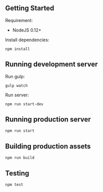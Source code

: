 ## Getting Started

Requirement:

- NodeJS 0.12+


Install dependencies:

```
npm install
```

## Running development server

Run gulp:

```
gulp watch
```

Run server:

```
npm run start-dev
```

## Running production server

```
npm run start
```

## Building production assets

```
npm run build
```

## Testing

```
npm test
```
